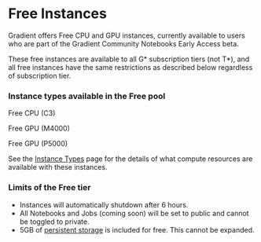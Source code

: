 # Free Instances

Gradient offers Free CPU and GPU instances, currently available to users who are part of the Gradient Community Notebooks Early Access beta.

These free instances are available to all G\* subscription tiers \(not T\*\), and all free instances have the same restrictions as described below regardless of subscription tier.

### Instance types available in the Free pool

Free CPU \(C3\)

Free GPU \(M4000\)

Free GPU \(P5000\)

See the [Instance Types](instance-types.md) page for the details of what compute resources are available with these instances.

### Limits of the Free tier

*  Instances will automatically shutdown after 6 hours.
* All Notebooks and Jobs \(coming soon\) will be set to public and cannot be toggled to private.
* 5GB of [persistent storage](../data/storage.md#persistent-storage) is included for free. This cannot be expanded.





